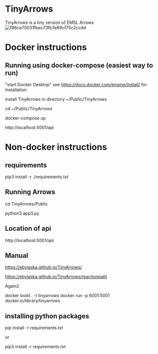 # TinyArrows
TinyArrows is a tiny version of EMSL Arrows
![f96ce70031fbec73fb7e69cf75c2ccdd](https://github.com/ebylaska/TinyArrows/assets/2509461/94075dd3-48c5-4493-994f-64843ce941ce)

# Docker instructions
## Running using docker-compose (easiest way to run)
 
"start Docker Desktop" see https://docs.docker.com/engine/install/ for installation

 install TinyArrows in directory ~/Public/TinyArrows
 
 cd ~/Public/TinyArrows
 
 docker-compose up
 
 http://localhost:5001/api


# Non-docker instructions
## requirements ##
pip3 install -r ./requirements.txt

## Running Arrows
cd TinyArrows/Public

python3 app3.py


## Location of api
http://localhost:5001/api


## Manual ##
https://ebylaska.github.io/TinyArrows/

https://ebylaska.github.io/TinyArrows/reactionpath

Again2

docker build . -t tinyarrows
docker run -p 6001:5001 docker.io/library/tinyarrows


## installing python packages
pip install -r requirements.txt

or 

pip3 install -r requirements.txt

